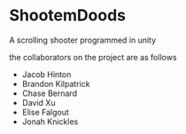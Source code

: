 # ShootemDoods
A scrolling shooter programmed in unity

the collaborators on the project are as follows

* Jacob Hinton
* Brandon Kilpatrick
* Chase Bernard
* David Xu
* Elise Falgout
* Jonah Knickles
